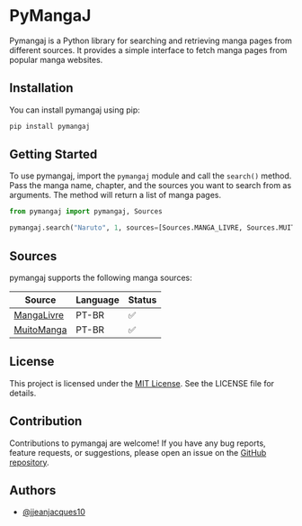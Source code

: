 # PyMangaJ

Pymangaj is a Python library for searching and retrieving manga pages from different sources. It provides a simple interface to fetch manga pages from popular manga websites.

## Installation

You can install pymangaj using pip:

``` bash
pip install pymangaj
```

## Getting Started

To use pymangaj, import the `pymangaj` module and call the `search()` method. Pass the manga name, chapter, and the sources you want to search from as arguments. The method will return a list of manga pages.

``` python
from pymangaj import pymangaj, Sources

pymangaj.search("Naruto", 1, sources=[Sources.MANGA_LIVRE, Sources.MUITO_MANGA])
```

## Sources

pymangaj supports the following manga sources:

|          Source                       | Language | Status | 
| ------------------------------------- | -------- | ------ | 
| [MangaLivre](https://mangalivre.net/) |   PT-BR  |   ✅   | 
| [MuitoManga](https://muitomanga.com/) |   PT-BR  |   ✅   | 

## License

This project is licensed under the [MIT License](./LICENSE). See the LICENSE file for details.

## Contribution

Contributions to pymangaj are welcome! If you have any bug reports, feature requests, or suggestions, please open an issue on the [GitHub repository](https://github.com/jjeanjacques10/pymangaj).

## Authors

- [@jjeanjacques10](https://github.com/jjeanjacques10)